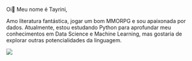 Oi👋 Meu nome é Tayrini,

Amo literatura fantástica, jogar um bom MMORPG e sou apaixonada por dados.
Atualmente, estou estudando Python para aprofundar meu conhecimentos em Data Science e Machine Learning, mas gostaria de explorar outras potencialidades da linguagem.


[<img src="https://img.shields.io/badge/linkedin-%230077B5.svg?&style=for-the-badge&logo=linkedin&logoColor=white" />](https://www.linkedin.com/in/tayrinimartins/)
<!---
tayrinimartins/tayrinimartins is a ✨ special ✨ repository because its `README.md` (this file) appears on your GitHub profile.
You can click the Preview link to take a look at your changes.
--->
